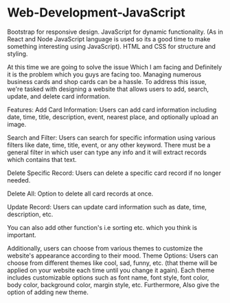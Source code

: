 # Web-Development-JavaScript
Bootstrap for responsive design.
JavaScript for dynamic functionality. (As in React and Node JavaScript language is used so its a good time to make something interesting using JavaScript).
HTML and CSS for structure and styling.

At this time we are going to solve the issue Which I am facing and Definitely it is the problem which you guys are facing too. Managing numerous business cards and shop cards can be a hassle. To address this issue, we're tasked with designing a website that allows users to add, search, update, and delete card information.

Features:
Add Card Information:
Users can add card information including date, time, title, description, event, nearest place, and optionally upload an image.

Search and Filter:
Users can search for specific information using various filters like date, time, title, event, or any other keyword.
There must be a general filter in which user can type any info and it will extract records which contains that text. 

Delete Specific Record:
Users can delete a specific card record if no longer needed.

Delete All:
Option to delete all card records at once.

Update Record:
Users can update card information such as date, time, description, etc.

You can also add other function's i.e sorting etc. which you think is important. 

 Additionally, users can choose from various themes to customize the website's appearance according to their mood.
Theme Options:
Users can choose from different themes like cool, sad, funny, etc. (that theme will be applied on your website each time until you change it again).
Each theme includes customizable options such as font name, font style, font color, body color, background color, margin style, etc.
Furthermore, Also give the option of adding new theme.
